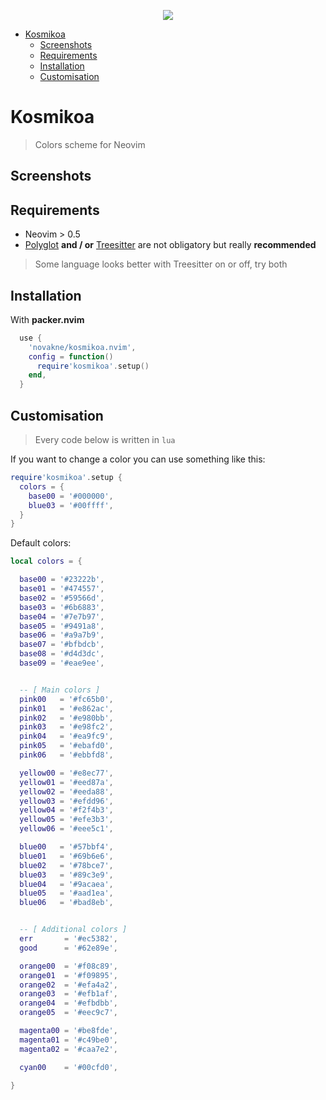 <p align="center"><img src=".previews/kosmikoa.png?raw=true "kosmikoa""/></a></p>

<!--toc-->
- [Kosmikoa](#kosmikoa)
    * [Screenshots](#screenshots)
    * [Requirements](#requirements)
    * [Installation](#installation)
    * [Customisation](#customisation)

<!-- tocstop -->

# Kosmikoa

> Colors scheme for Neovim

## Screenshots


## Requirements

* Neovim > 0.5
* [Polyglot](https://github.com/sheerun/vim-polyglot) __and / or__ [Treesitter](https://github.com/nvim-treesitter/nvim-treesitter) are not obligatory but really __recommended__

> Some language looks better with Treesitter on or off, try both

## Installation

With **packer.nvim**
``` lua
  use {
    'novakne/kosmikoa.nvim',
    config = function()
      require'kosmikoa'.setup()
    end,
  }


```


## Customisation

> Every code below is written in `lua`

If you want to change a color you can use something like this:
``` lua
require'kosmikoa'.setup {
  colors = {
    base00 = '#000000',
    blue03 = '#00ffff',
  }
}
```

Default colors:
``` lua
local colors = {

  base00 = '#23222b',
  base01 = '#474557',
  base02 = '#59566d',
  base03 = '#6b6883',
  base04 = '#7e7b97',
  base05 = '#9491a8',
  base06 = '#a9a7b9',
  base07 = '#bfbdcb',
  base08 = '#d4d3dc',
  base09 = '#eae9ee',


  -- [ Main colors ]
  pink00   = '#fc65b0',
  pink01   = '#e862ac',
  pink02   = '#e980bb',
  pink03   = '#e98fc2',
  pink04   = '#ea9fc9',
  pink05   = '#ebafd0',
  pink06   = '#ebbfd8',

  yellow00 = '#e8ec77',
  yellow01 = '#eed87a',
  yellow02 = '#eeda88',
  yellow03 = '#efdd96',
  yellow04 = '#f2f4b3',
  yellow05 = '#efe3b3',
  yellow06 = '#eee5c1',

  blue00   = '#57bbf4',
  blue01   = '#69b6e6',
  blue02   = '#78bce7',
  blue03   = '#89c3e9',
  blue04   = '#9acaea',
  blue05   = '#aad1ea',
  blue06   = '#bad8eb',


  -- [ Additional colors ]
  err       = '#ec5382',
  good      = '#62e89e',

  orange00  = '#f08c89',
  orange01  = '#f09895',
  orange02  = '#efa4a2',
  orange03  = '#efb1af',
  orange04  = '#efbdbb',
  orange05  = '#eec9c7',

  magenta00 = '#be8fde',
  magenta01 = '#c49be0',
  magenta02 = '#caa7e2',

  cyan00    = '#00cfd0',

}
```

